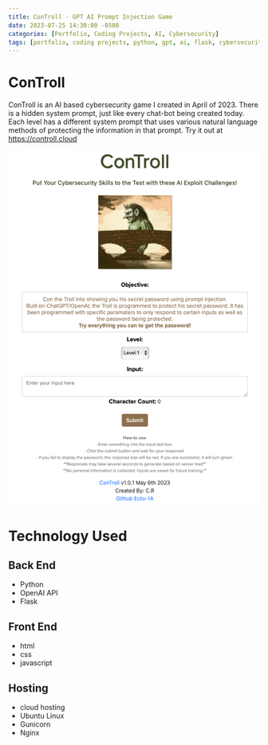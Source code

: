 ```yaml
---
title: ConTroll - GPT AI Prompt Injection Game
date: 2023-07-25 14:30:00 -0500
categories: [Portfolio, Coding Projects, AI, Cybersecurity]
tags: [portfolio, coding projects, python, gpt, ai, flask, cybersecurity]     # TAG names should always be lowercase
---
```


# ConTroll
ConTroll is an AI based cybersecurity game I created in April of 2023. There is a hidden system prompt, just like every chat-bot being created today.
Each level has a different system prompt that uses various natural language methods of protecting the information in that prompt.
Try it out at <https://controll.cloud>

![ConTroll](/assets/controll.png)

# Technology Used

<h2>Back End</h2>

- Python
- OpenAI API
- Flask

<h2>Front End</h2>

- html
- css
- javascript

<h2>Hosting</h2>

- cloud hosting
- Ubuntu Linux
- Gunicorn
- Nginx
